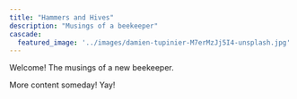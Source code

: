 ```yaml
---
title: "Hammers and Hives"
description: "Musings of a beekeeper"
cascade:
  featured_image: '../images/damien-tupinier-M7erMzJj5I4-unsplash.jpg'
---
```

Welcome!  The musings of a new beekeeper.

More content someday! Yay!